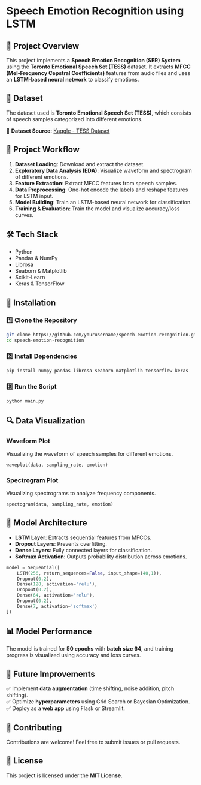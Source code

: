 # Speech Emotion Recognition using LSTM

## 📌 Project Overview
This project implements a **Speech Emotion Recognition (SER) System** using the **Toronto Emotional Speech Set (TESS)** dataset. It extracts **MFCC (Mel-Frequency Cepstral Coefficients)** features from audio files and uses an **LSTM-based neural network** to classify emotions.

## 📂 Dataset
The dataset used is **Toronto Emotional Speech Set (TESS)**, which consists of speech samples categorized into different emotions.

🔗 **Dataset Source:** [Kaggle - TESS Dataset](https://www.kaggle.com/datasets/ejlok1/toronto-emotional-speech-set-tess)

## 📌 Project Workflow
1. **Dataset Loading**: Download and extract the dataset.
2. **Exploratory Data Analysis (EDA)**: Visualize waveform and spectrogram of different emotions.
3. **Feature Extraction**: Extract MFCC features from speech samples.
4. **Data Preprocessing**: One-hot encode the labels and reshape features for LSTM input.
5. **Model Building**: Train an LSTM-based neural network for classification.
6. **Training & Evaluation**: Train the model and visualize accuracy/loss curves.

## 🛠️ Tech Stack
- Python
- Pandas & NumPy
- Librosa
- Seaborn & Matplotlib
- Scikit-Learn
- Keras & TensorFlow

## 📜 Installation
### **1️⃣ Clone the Repository**
```sh
git clone https://github.com/yourusername/speech-emotion-recognition.git
cd speech-emotion-recognition
```

### **2️⃣ Install Dependencies**
```sh
pip install numpy pandas librosa seaborn matplotlib tensorflow keras
```

### **3️⃣ Run the Script**
```sh
python main.py
```

## 🔍 Data Visualization
### **Waveform Plot**
Visualizing the waveform of speech samples for different emotions.
```python
waveplot(data, sampling_rate, emotion)
```

### **Spectrogram Plot**
Visualizing spectrograms to analyze frequency components.
```python
spectogram(data, sampling_rate, emotion)
```

## 🎯 Model Architecture
- **LSTM Layer**: Extracts sequential features from MFCCs.
- **Dropout Layers**: Prevents overfitting.
- **Dense Layers**: Fully connected layers for classification.
- **Softmax Activation**: Outputs probability distribution across emotions.

```python
model = Sequential([
    LSTM(256, return_sequences=False, input_shape=(40,1)),
    Dropout(0.2),
    Dense(128, activation='relu'),
    Dropout(0.2),
    Dense(64, activation='relu'),
    Dropout(0.2),
    Dense(7, activation='softmax')
])
```

## 📊 Model Performance
The model is trained for **50 epochs** with **batch size 64**, and training progress is visualized using accuracy and loss curves.

## 📌 Future Improvements
✅ Implement **data augmentation** (time shifting, noise addition, pitch shifting).  
✅ Optimize **hyperparameters** using Grid Search or Bayesian Optimization.  
✅ Deploy as a **web app** using Flask or Streamlit.  

## 🤝 Contributing
Contributions are welcome! Feel free to submit issues or pull requests.

## 📜 License
This project is licensed under the **MIT License**.
